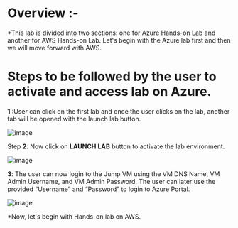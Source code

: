 # Overview :-

*This lab is divided into two sections: one for Azure Hands-on Lab and another for AWS Hands-on Lab. Let's begin with the Azure lab first and then we will move forward with AWS.

# Steps to be followed by the user to activate and access lab on Azure.

**1**	:User can click on the first lab and once the user clicks on the lab, another tab will be opened with the launch lab button.

![image](https://user-images.githubusercontent.com/85232046/160386179-eabd52cb-53fd-4437-9ba5-9906b5800ddc.png)

Step **2**: Now click on **LAUNCH LAB** button to activate the lab environment.

![image](https://user-images.githubusercontent.com/85232046/160386227-81c34e3f-74c0-4d94-881c-c12a4336a2be.png)
 
**3**:	The user can now login to the Jump VM using the VM DNS Name, VM Admin Username, and VM Admin Password. The user can later use the provided “Username” and “Password” to login to Azure Portal.

![image](https://user-images.githubusercontent.com/85232046/160386083-ed98b2ab-d85d-45e7-8ff5-b8025e64fb86.png)

*Now, let's begin with Hands-on lab on AWS.
